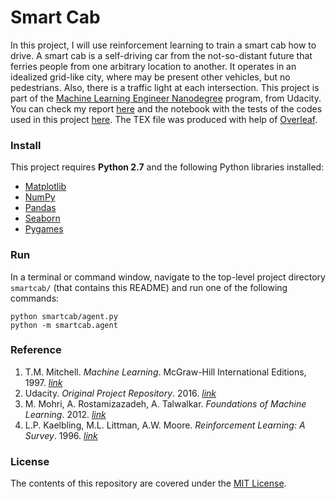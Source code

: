 Smart Cab
==================

In this project, I will use reinforcement learning to train a smart cab how to drive. A smart cab is a self-driving car from the not-so-distant future that ferries people from one arbitrary location to another. It operates in an idealized grid-like city, where may be present other vehicles, but no pedestrians. Also, there is a traffic light at each intersection. This project is part of the [Machine Learning Engineer Nanodegree](https://www.udacity.com/course/machine-learning-engineer-nanodegree--nd009) program, from Udacity. You can check my report <a href="https://www.dropbox.com/s/tbjmoay8470qfjc/train-smartcab-drive.pdf?dl=0" target="_blank">here</a> and the notebook with the tests of the codes used in this project <a href="https://nbviewer.jupyter.org/github/ucaiado/Smart_Cab/blob/master/smart_cab.ipynb" target="_blank">here</a>. The TEX file was produced with help of [Overleaf](https://www.overleaf.com/read/dvjzgxfzbmwj).


### Install
This project requires **Python 2.7** and the following Python libraries installed:

- [Matplotlib](http://matplotlib.org/)
- [NumPy](http://www.numpy.org/)
- [Pandas](http://pandas.pydata.org)
- [Seaborn](https://web.stanford.edu/~mwaskom/software/seaborn/)
- [Pygames](https://www.pygame.org/wiki/GettingStarted)


### Run
In a terminal or command window, navigate to the top-level project directory `smartcab/` (that contains this README) and run one of the following commands:

```python smartcab/agent.py```  
```python -m smartcab.agent```

### Reference
1. T.M. Mitchell.  *Machine  Learning*.   McGraw-Hill International Editions, 1997. [*link*](http://www.cs.cmu.edu/afs/cs.cmu.edu/user/mitchell/ftp/mlbook.html)
2. Udacity. *Original Project Repository*. 2016. [*link*](https://github.com/udacity/machine-learning/tree/master/projects/smartcab)
3. M. Mohri, A. Rostamizazadeh, A. Talwalkar. *Foundations of Machine Learning*. 2012. [*link*](https://mitpress.mit.edu/books/foundations-machine-learning)
4. L.P. Kaelbling, M.L. Littman, A.W. Moore. *Reinforcement Learning: A Survey*. 1996. [*link*](https://www.jair.org/media/301/live-301-1562-jair.pdf)
 


### License
The contents of this repository are covered under the [MIT License](LICENSE.md).
